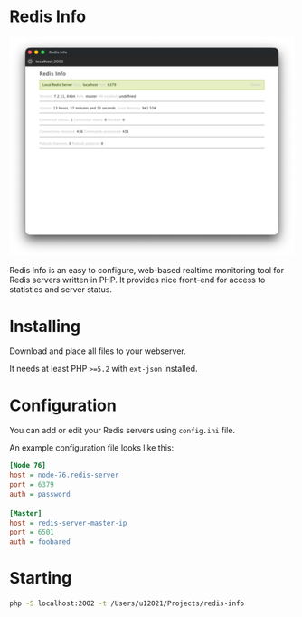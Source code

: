 Redis Info
==========

![Screenshot of the example configuration in action](screenshot.png)

Redis Info is an easy to configure, web-based realtime monitoring tool for Redis servers written in PHP.
 It provides nice front-end for access to statistics and server status.

Installing
=============
Download and place all files to your webserver.

It needs at least PHP `>=5.2` with `ext-json` installed.

Configuration
=============

You can add or edit your Redis servers using `config.ini` file.

An example configuration file looks like this:

```ini
[Node 76]
host = node-76.redis-server
port = 6379
auth = password

[Master]
host = redis-server-master-ip
port = 6501
auth = foobared
```

Starting
========

```bash
php -S localhost:2002 -t /Users/u12021/Projects/redis-info
```
